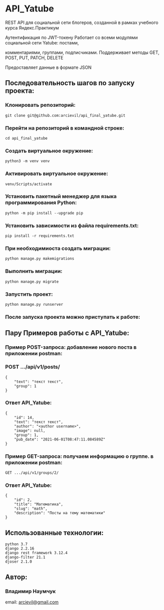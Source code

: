 # API_Yatube

REST API для социальной сети блогеров, созданной в рамках учебного курса Яндекс.Практикум

Аутентификация по JWT-токену Работает со всеми модулями социальной сети Yatube: постами, 

комментариями, группами, подписчиками. Поддерживает методы GET, POST, PUT, PATCH, DELETE

Предоставляет данные в формате JSON


## Последовательность шагов по запуску проекта:

### Клонировать репозиторий:
```
git clone git@github.com:arcievil/api_final_yatube.git
```
### Перейти на репозиторий в командной строке:
```
cd api_final_yatube
```
### Cоздать  виртуальное окружение:
```
python3 -m venv venv
```
### Активировать виртуальное окружение:
```
venv/Scripts/activate
```
### Установить пакетный менеджер для языка программирования Python:
```
python -m pip install --upgrade pip
```
### Установить зависимости из файла requirements.txt:
```
pip install -r requirements.txt
```
### При необходимиоста создать миграции:
```
python manage.py makemigrations
```
### Выполнить миграции:
```
python manage.py migrate
```
### Запустить проект:
```
python manage.py runserver
```

### После запуска проекта можно приступать к работе:

## Пару Примеров работы с API_Yatube:

### Пример POST-запроса: добавление нового поста в приложении postman:

### POST .../api/v1/posts/

```
{
    "text": "текст текст",
    "group": 1
} 
```

### Ответ API_Yatube:

```
{
    "id": 14,
    "text": "текст текст",
    "author": "<author username>",
    "image": null,
    "group": 1,
    "pub_date": "2021-06-01T08:47:11.084589Z"
} 
```
### Пример GET-запроса: получаем информацию о группе. в приложении postman:

```
GET .../api/v1/groups/2/
```
### Ответ API_Yatube:
```
{
    "id": 2,
    "title": "Математика",
    "slug": "math",
    "description": "Посты на тему математики"
}
```

## Использованные технологии:

```
python 3.7
django 2.2.16
django rest framework 3.12.4
django-filter 21.1
djoser 2.1.0
```


## Автор:
### Владимир Наумчук
email: arcievil@gmail.com



